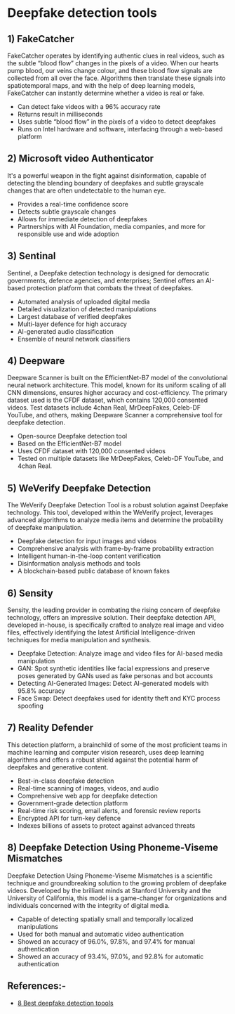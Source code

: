 # Deepfake detection tools

## 1) FakeCatcher
FakeCatcher operates by identifying authentic clues in real videos, such as the subtle “blood flow” changes in the pixels of a video. When our hearts pump blood, our veins change colour, and these blood flow signals are collected from all over the face. Algorithms then translate these signals into spatiotemporal maps, and with the help of deep learning models, FakeCatcher can instantly determine whether a video is real or fake.
- Can detect fake videos with a 96% accuracy rate
- Returns result in milliseconds
- Uses subtle “blood flow” in the pixels of a video to detect deepfakes
- Runs on Intel hardware and software, interfacing through a web-based platform

## 2) Microsoft video Authenticator
It's a powerful weapon in the fight against disinformation, capable of detecting the blending boundary of deepfakes and subtle grayscale changes that are often undetectable to the human eye.
- Provides a real-time confidence score
- Detects subtle grayscale changes
- Allows for immediate detection of deepfakes
- Partnerships with AI Foundation, media companies, and more for responsible use and wide adoption

## 3) Sentinal
Sentinel, a Deepfake detection technology is designed for democratic governments, defence agencies, and enterprises; Sentinel offers an AI-based protection platform that combats the threat of deepfakes.
- Automated analysis of uploaded digital media
- Detailed visualization of detected manipulations
- Largest database of verified deepfakes
- Multi-layer defence for high accuracy
- AI-generated audio classification
- Ensemble of neural network classifiers

## 4) Deepware
Deepware Scanner is built on the EfficientNet-B7 model of the convolutional neural network architecture. This model, known for its uniform scaling of all CNN dimensions, ensures higher accuracy and cost-efficiency. The primary dataset used is the CFDF dataset, which contains 120,000 consented videos. Test datasets include 4chan Real, MrDeepFakes, Celeb-DF YouTube, and others, making Deepware Scanner a comprehensive tool for deepfake detection.
- Open-source Deepfake detection tool
- Based on the EfficientNet-B7 model
- Uses CFDF dataset with 120,000 consented videos
- Tested on multiple datasets like MrDeepFakes, Celeb-DF YouTube, and 4chan Real.

## 5) WeVerify Deepfake Detection
The WeVerify Deepfake Detection Tool is a robust solution against Deepfake technology. This tool, developed within the WeVerify project, leverages advanced algorithms to analyze media items and determine the probability of deepfake manipulation.
- Deepfake detection for input images and videos
- Comprehensive analysis with frame-by-frame probability extraction
- Intelligent human-in-the-loop content verification
- Disinformation analysis methods and tools
- A blockchain-based public database of known fakes

## 6) Sensity
Sensity, the leading provider in combating the rising concern of deepfake technology, offers an impressive solution. Their deepfake detection API, developed in-house, is specifically crafted to analyze real image and video files, effectively identifying the latest Artificial Intelligence-driven techniques for media manipulation and synthesis.
- Deepfake Detection: Analyze image and video files for AI-based media manipulation
- GAN: Spot synthetic identities like facial expressions and preserve poses generated by GANs used as fake personas and bot accounts
- Detecting AI-Generated Images: Detect AI-generated models with 95.8% accuracy
- Face Swap: Detect deepfakes used for identity theft and KYC process spoofing

## 7) Reality Defender
This detection platform, a brainchild of some of the most proficient teams in machine learning and computer vision research, uses deep learning algorithms and offers a robust shield against the potential harm of deepfakes and generative content.
- Best-in-class deepfake detection
- Real-time scanning of images, videos, and audio
- Comprehensive web app for deepfake detection
- Government-grade detection platform
- Real-time risk scoring, email alerts, and forensic review reports
- Encrypted API for turn-key defence
- Indexes billions of assets to protect against advanced threats

## 8) Deepfake Detection Using Phoneme-Viseme Mismatches

Deepfake Detection Using Phoneme-Viseme Mismatches is a scientific technique and groundbreaking solution to the growing problem of deepfake videos. Developed by the brilliant minds at Stanford University and the University of California, this model is a game-changer for organizations and individuals concerned with the integrity of digital media.
- Capable of detecting spatially small and temporally localized manipulations
- Used for both manual and automatic video authentication
- Showed an accuracy of 96.0%, 97.8%, and 97.4% for manual authentication
- Showed an accuracy of 93.4%, 97.0%, and 92.8% for automatic authentication

## References:-
- [8 Best deepfake detection toools](https://aimojo.pro/deepfake-detection-tools/)
